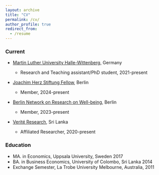 ```yaml
---
layout: archive
title: "CV"
permalink: /cv/
author_profile: true
redirect_from:
  - /resume
---
```


<!--You can download a PDF copy of my CV [here](/files/SFernando-CV.pdf).-->

### Current

* [Martin Luther University Halle-Wittenberg](https://oekonometrie.wiwi.uni-halle.de/), Germany
  * Research and Teaching assistant/PhD student, 2021-present
  
* [Joachim Herz Stiftung Fellow](https://www.joachim-herz-stiftung.de/en/research/promotion-of-young-talents/add-on-fellowships-for-interdisciplinary-economics), Berlin
   * Member, 2024-present

* [Berlin Network on Research on Well-being](https://www.wiwiss.fu-berlin.de/en/forschung/research-on-wellbeing/members/index.html), Berlin
   * Member, 2023-present

* [Verité Research](https://www.veriteresearch.org/), Sri Lanka
  * Affiliated Researcher, 2020-present
  
### Education

* MA. in Economics, Uppsala University, Sweden 2017
* BA. in Business Economics, University of Colombo, Sri Lanka 2014
* Exchange Semester, La Trobe University Melbourne, Australia, 2011
